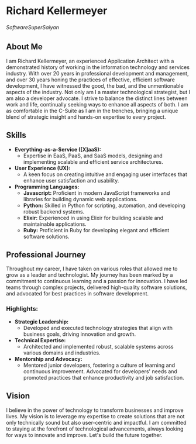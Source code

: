 # Richard Kellermeyer
###### SoftwareSuperSaiyan
## About Me
I am Richard Kellermeyer, an experienced Application Architect with a demonstrated history of working in the information technology and services industry. With over 20 years in professional development and management, and over 30 years honing the practices of effective, efficient software development, I have witnessed the good, the bad, and the unmentionable aspects of the industry.
Not only am I a master technological strategist, but I am also a developer advocate. I strive to balance the distinct lines between work and life, continually seeking ways to enhance all aspects of both. I am as comfortable in the C-Suite as I am in the trenches, bringing a unique blend of strategic insight and hands-on expertise to every project.

## Skills
- **Everything-as-a-Service ([X]aaS):**
  - Expertise in EaaS, PaaS, and SaaS models, designing and implementing scalable and efficient service architectures.
- **User Experience (UX):**
  - A keen focus on creating intuitive and engaging user interfaces that enhance user satisfaction and usability.
- **Programming Languages:**
  - **Javascript:** Proficient in modern JavaScript frameworks and libraries for building dynamic web applications.
  - **Python:** Skilled in Python for scripting, automation, and developing robust backend systems.
  - **Elixir:** Experienced in using Elixir for building scalable and maintainable applications.
  - **Ruby:** Proficient in Ruby for developing elegant and efficient software solutions.

## Professional Journey
Throughout my career, I have taken on various roles that allowed me to grow as a leader and technologist. My journey has been marked by a commitment to continuous learning and a passion for innovation. I have led teams through complex projects, delivered high-quality software solutions, and advocated for best practices in software development.

### Highlights:
- **Strategic Leadership:**
  - Developed and executed technology strategies that align with business goals, driving innovation and growth.
- **Technical Expertise:**
  - Architected and implemented robust, scalable systems across various domains and industries.
- **Mentorship and Advocacy:**
  - Mentored junior developers, fostering a culture of learning and continuous improvement. Advocated for developers' needs and promoted practices that enhance productivity and job satisfaction.

## Vision
I believe in the power of technology to transform businesses and improve lives. My vision is to leverage my expertise to create solutions that are not only technically sound but also user-centric and impactful. I am committed to staying at the forefront of technological advancements, always looking for ways to innovate and improve.
Let's build the future together.

